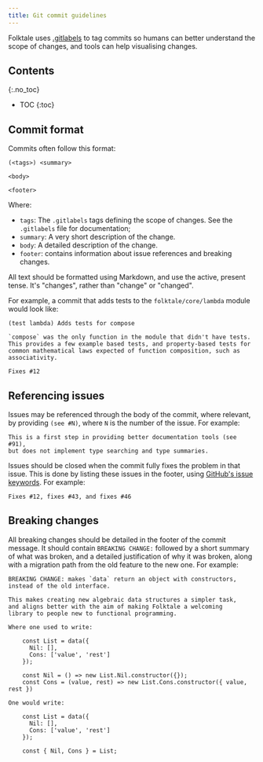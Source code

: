 ```yaml
---
title: Git commit guidelines
---
```


Folktale uses [.gitlabels](https://github.com/ELLIOTTCABLE/.gitlabels) to
tag commits so humans can better understand the scope of changes, and tools
can help visualising changes.

## Contents
{:.no_toc}

* TOC
{:toc}


## Commit format

Commits often follow this format:

```
(<tags>) <summary>

<body>

<footer>
```

Where:

  - `tags`: The `.gitlabels` tags defining the scope of changes. See the `.gitlabels` file for documentation;
  - `summary`: A very short description of the change.
  - `body`: A detailed description of the change.
  - `footer`: contains information about issue references and breaking changes.

All text should be formatted using Markdown, and use the active, present
tense. It's "changes", rather than "change" or "changed".

For example, a commit that adds tests to the `folktale/core/lambda` module would
look like:

```
(test lambda) Adds tests for compose

`compose` was the only function in the module that didn't have tests.
This provides a few example based tests, and property-based tests for
common mathematical laws expected of function composition, such as
associativity.

Fixes #12
```


## Referencing issues

Issues may be referenced through the body of the commit, where relevant, by
providing `(see #N)`, where `N` is the number of the issue. For example:

```
This is a first step in providing better documentation tools (see #91),
but does not implement type searching and type summaries.
```

Issues should be closed when the commit fully fixes the problem in that
issue. This is done by listing these issues in the footer, using
[GitHub's issue keywords](https://help.github.com/articles/closing-issues-via-commit-messages/). For example:

```
Fixes #12, fixes #43, and fixes #46
```


## Breaking changes

All breaking changes should be detailed in the footer of the commit message. It
should contain `BREAKING CHANGE:` followed by a short summary of what was
broken, and a detailed justification of why it was broken, along with a
migration path from the old feature to the new one. For example:

```
BREAKING CHANGE: makes `data` return an object with constructors,
instead of the old interface.

This makes creating new algebraic data structures a simpler task,
and aligns better with the aim of making Folktale a welcoming
library to people new to functional programming.

Where one used to write:

    const List = data({
      Nil: [],
      Cons: ['value', 'rest']
    });

    const Nil = () => new List.Nil.constructor({});
    const Cons = (value, rest) => new List.Cons.constructor({ value, rest })

One would write:

    const List = data({
      Nil: [],
      Cons: ['value', 'rest']
    });

    const { Nil, Cons } = List;
```
